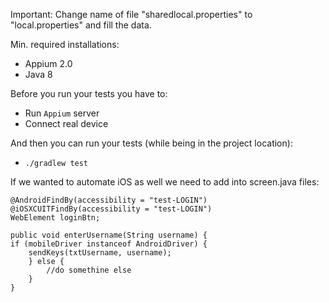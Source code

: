 Important: Change name of file "sharedlocal.properties" to "local.properties" and fill the data.

Min. required installations:
- Appium 2.0
- Java 8

Before you run your tests you have to:
- Run `Appium` server
- Connect real device

And then you can run your tests (while being in the project location):
- `./gradlew test` 

If we wanted to automate iOS as well we need to add into screen.java files:
```
@AndroidFindBy(accessibility = "test-LOGIN")
@iOSXCUITFindBy(accessibility = "test-LOGIN")
WebElement loginBtn;

public void enterUsername(String username) {
if (mobileDriver instanceof AndroidDriver) {
    sendKeys(txtUsername, username);
    } else {
        //do somethine else
    }
}
```

